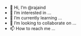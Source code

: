 - 👋 Hi, I’m @rajaind
- 👀 I’m interested in ...
- 🌱 I’m currently learning ...
- 💞️ I’m looking to collaborate on ...
- 📫 How to reach me ...

<!---
rajaind/rajaind is a ✨ special ✨ repository because its `README.md` (this file) appears on your GitHub profile.
You can click the Preview link to take a look at your changes.
--->

